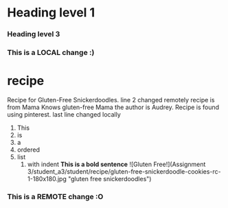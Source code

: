 # Heading level 1
### Heading level 3
### This is a LOCAL change :)
# recipe
Recipe for Gluten-Free Snickerdoodles. line 2 changed remotely
recipe is from Mama Knows gluten-free Mama the author is Audrey. Recipe is found using pinterest.
last line changed locally
1. This
2. is
3. a 
4. ordered
5. list 
    1. with indent
**This is a bold sentence**
![Gluten Free!](Assignment 3/student_a3/student/recipe/gluten-free-snickerdoodle-cookies-rc-1-180x180.jpg "gluten free snickerdoodles")
### This is a REMOTE change :O